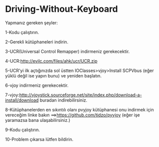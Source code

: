 # Driving-Without-Keyboard
Yapmanız gereken şeyler:

1-Kodu çalıştırın.

2-Gerekli kütüphaneleri indirin.

3-UCR(Universal Control Remapper) indirmeniz gerekecektir.

4-UCR:http://evilc.com/files/ahk/ucr/UCR.zip 

5-UCR'yi ilk açtığınızda sol üstten IOClasses>vjoy>Install SCPVbus (eğer yüklü değil ise yapın bunu) ve yeniden başlatın.

6-vjoy indirmeniz gerekecektir.

7-vjoy:http://vjoystick.sourceforge.net/site/index.php/download-a-install/download buradan indirebilirsiniz.

8-Kütüphanelerden en sıkıntılı olanı pvyjoy kütüphanesi onu indirmek için vereceğim linke bakın     ==>https://github.com/tidzo/pyvjoy (eğer işe yaramazsa bana ulaşabilirsiniz.)

9-Kodu çalıştırın. 

10-Problem çıkarsa lütfen bildirin.
